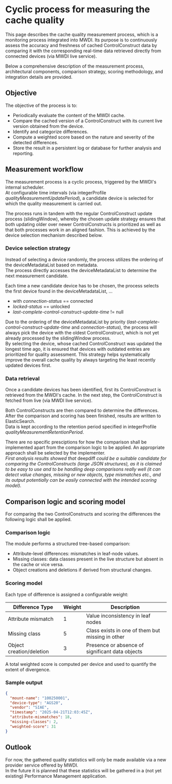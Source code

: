 # Cyclic process for measuring the cache quality

This page describes the cache quality measurement process, which is a monitoring process integrated into MWDI. 
Its purpose is to continuously assess the accuracy and freshness of cached ControlConstruct data by comparing it with the corresponding real-time data retrieved directly from connected devices (via MWDI live service).

Below a comprehensive description of the measurement process, architectural components, comparison strategy, scoring methodology, and integration details are provided.

## Objective

The objective of the process is to:
- Periodically evaluate the content of the MWDI cache.
- Compare the cached version of a ControlConstruct with its current live version obtained from the device.
- Identify and categorize differences.
- Compute a weighted score based on the nature and severity of the detected differences.
- Store the result in a persistent log or database for further analysis and reporting.

## Measurement workflow

The measurement process is a cyclic process, triggered by the MWDI's internal scheduler.  
At configurable time intervals (via integerProfile *qualityMeasurementUpdatePeriod*), a candidate device is selected for which the quality measurement is carried out.

The process runs in tandem with the regular ControlConstruct update process (slidingWindow), whereby the chosen update strategy ensures that both updating older over newer ControlConstructs is prioritized as well as that both processes work in an aligned fashion. This is achieved by the device selection mechanism described below. 

### Device selection strategy

Instead of selecting a device randomly, the process utilizes the ordering of the deviceMetadataList based on metadata.  
The process directly accesses the deviceMetadataList to determine the next measurement candidate.  

Each time a new candidate device has to be chosen, the process selects the first device found in the deviceMetadataList, ...
- with *connection-status* == connected
- *locked-status* == unlocked
- *last-complete-control-construct-update-time* != null

Due to the ordering of the deviceMetadataList by priority (*last-complete-control-construct-update-time* and *connection-status*), the process will always pick the device with the oldest ControlConstruct, which is not yet already processed by the slidingWindow process.  
By selecting the device, whose cached ControlConstruct was updated the longest time ago, it is ensured that devices with outdated entries are prioritized for quality assessment. This strategy helps systematically improve the overall cache quality by always targeting the least recently updated devices first.

### Data retrieval
Once a candidate devices has been identified, first its ControlConstruct is retrieved from the MWDI's cache. In the next step, the ControlConstruct is fetched from live (via MWDI live service).

Both ControlConstructs are then compared to determine the differences. After the comparison and scoring has been finished, results are written to ElasticSearch.  
Data is kept according to the retention period specified in integerProfile *qualityMeasurementRetentionPeriod*.

There are no specific presciptions for how the comparison shall be implemented apart from the comparison logic to be applied. An appropriate approach shall be selected by the implementer.  
*First analysis results showed that* deepdiff *could be a suitable candidate for comparing the ControlConstructs (large JSON structures), as it is claimed to be easy to use and to be handling deep comparisons really well (it can detect value changes, missing or new objects, type mismatches etc., and its output potentially can be easily connected with the intended scoring model).*  

## Comparison logic and scoring model

For comparing the two ControlConstructs and scoring the differences the following logic shall be applied.  

### Comparison logic
The module performs a structured tree-based comparison:
- Attribute-level differences: mismatches in leaf-node values.
- Missing classes: data classes present in the live structure but absent in the cache or vice versa.
- Object creations and deletions if derived from structural changes.

### Scoring model
Each type of difference is assigned a configurable weight:

| Difference Type         | Weight | Description                                      |
|-------------------------|--------|--------------------------------------------------|
| Attribute mismatch      | 1      | Value inconsistency in leaf nodes                |
| Missing class           | 5      | Class exists in one of them  but missing in other|     
| Object creation/deletion| 3      | Presence or absence of significant data objects  |

A total weighted score is computed per device and used to quantify the extent of divergence.  

### Sample output
```json
{
  "mount-name": "100250001",
  "device-type": "AGS20",
  "vendor": "SIAE",
  "timestamp": "2025-04-21T12:03:45Z",
  "attribute-mismatches": 18,
  "missing-classes": 2,
  "weighted-score": 31
}
```

## Outlook
For now, the gathered quality statistics will only be made available via a new provider service offered by MWDI.  
In the future it is planned that these statistics will be gathered in a (not yet existing) Performance Management application.  